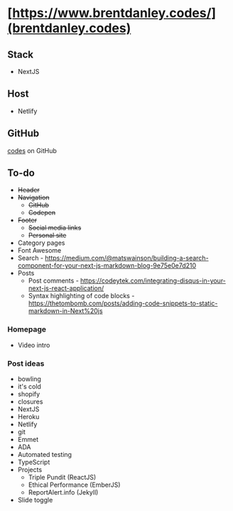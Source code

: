 # [https://www.brentdanley.codes/](brentdanley.codes)

## Stack
- NextJS

## Host
- Netlify

## GitHub
[codes](https://github.com/brentdanley/codes) on GitHub

## To-do
- ~~Header~~
- ~~Navigation~~
    - ~~GitHub~~
    - ~~Codepen~~
- ~~Footer~~
    - ~~Social media links~~
    - ~~Personal site~~
- Category pages
- Font Awesome
- Search - https://medium.com/@matswainson/building-a-search-component-for-your-next-js-markdown-blog-9e75e0e7d210
- Posts
    - Post comments - https://codeytek.com/integrating-disqus-in-your-next-js-react-application/
    - Syntax highlighting of code blocks - https://thetombomb.com/posts/adding-code-snippets-to-static-markdown-in-Next%20js

### Homepage
- Video intro

### Post ideas
- bowling
- it's cold
- shopify
- closures
- NextJS
- Heroku
- Netlify
- git
- Emmet
- ADA
- Automated testing
- TypeScript
- Projects
    - Triple Pundit (ReactJS)
    - Ethical Performance (EmberJS)
    - ReportAlert.info (Jekyll)
- Slide toggle
